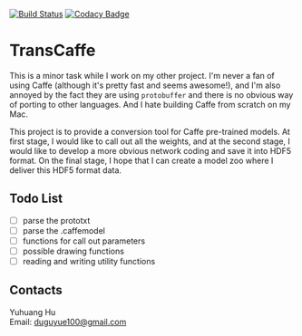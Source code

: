 [![Build Status](https://travis-ci.org/duguyue100/transcaffe.svg?branch=master)](https://travis-ci.org/duguyue100/transcaffe)
[![Codacy Badge](https://api.codacy.com/project/badge/Grade/25e8a4861ed246b69d6576bf74d79221)](https://www.codacy.com/app/duguyue100/transcaffe?utm_source=github.com&amp;utm_medium=referral&amp;utm_content=duguyue100/transcaffe&amp;utm_campaign=Badge_Grade)

# TransCaffe

This is a minor task while I work on my other project.
I'm never a fan of using Caffe (although it's pretty fast and seems awesome!),
and I'm also annoyed by the fact they are using `protobuffer` and
there is no obvious way of porting to other languages.
And I hate building Caffe from scratch on my Mac.

This project is to provide a conversion tool for Caffe pre-trained
models. At first stage, I would like to call out all the weights, and at
the second stage, I would like to develop a more obvious network coding
and save it into HDF5 format. On the final stage, I hope that I can create
a model zoo where I deliver this HDF5 format data.

## Todo List

-   [ ] parse the prototxt
-   [ ] parse the .caffemodel
-   [ ] functions for call out parameters
-   [ ] possible drawing functions
-   [ ] reading and writing utility functions

## Contacts

Yuhuang Hu  
Email: duguyue100@gmail.com
